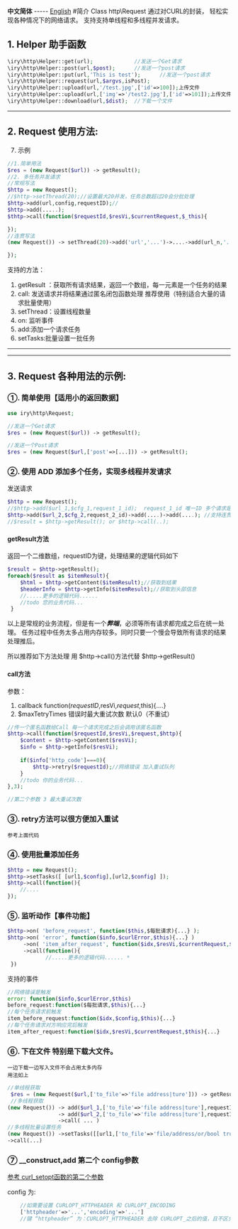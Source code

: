 **中文简体** ----- [English](README-EN.md)
#简介
Class http\Request
通过对CURL的封装，
轻松实现各种情况下的网络请求。 支持支持单线程和多线程并发请求。

## 1. Helper 助手函数
```php
\iry\http\Helper::get(url);             //发送一个Get请求
\iry\http\Helper::post(url,$post);      //发送一个post请求
\iry\http\Helper::put(url,'This is test');      //发送一个post请求
\iry\http\Helper::request(url,$argvs,isPost);
\iry\http\Helper::upload(url,'/test.jpg',['id'=>100]);上传文件
\iry\http\Helper::upload(url,['img'=>'/test2.jpg'],['id'=>101]);上传文件
\iry\http\Helper::download(url,$dist);  //下载一个文件
```
---
## 2. Request 使用方法:
7. 示例
```php
//1.简单用法
$res = (new Request($url)) -> getResult();
//2. 多任务并发请求
//常规写法
$http = new Request();
//$http->setThread(20);//设置最大20并发，任务总数超过20会分批处理
$http->add(url,config,requestID);//
$http->add(.....);
$thtp->call(function($requestId,$resVi,$currentRequest,$_this){

});
//连贯写法
(new Request()) -> setThread(20)->add('url','...')->....->add(url_n,'....')->call(function(){

});
```
支持的方法：
1. getResult ：获取所有请求结果，返回一个数组，每一元素是一个任务的结果
2. call: 发送请求并将结果通过匿名闭包函数处理 推荐使用（特别适合大量的请求批量使用）
3. setThread：设置线程数量
4. on: 监听事件
5. add:添加一个请求任务
6. setTasks:批量设置一批任务

---
---

## 3. Request 各种用法的示例:
### ①. 简单使用【适用小的返回数据】
```php
use iry\http\Request;

//发送一个Get请求
$res = (new Request($url)) -> getResult();

//发送一个Post请求
$res = (new Request($url,['post'=>[...])) -> getResult();
```
### ②. 使用 ADD 添加多个任务，实现多线程并发请求
发送请求
```php
$http = new Request();
//$http->add($url_1,$cfg_1,request_1_id);  request_1_id 唯一ID 多个请求是用来跟踪请求结果用的
$http->add($url_2,$cfg_2,request_2_id)->add(....)->add(....); //支持连贯调用
//$result = $http->getResult(); or $http->call(..);
```
#### getResult方法
返回一个二维数组，requestID为键，处理结果的逻辑代码如下
```php
$result = $http->getResult();
foreach($result as $itemResult){
	$html = $http->getContent($itemResult);//获取到结果
 	$headerInfo = $http->getInfo($itemResult);//获取到头部信息
 	//.....更多的逻辑代码......
 	//todo 您的业务代码...
 }
```
以上是常规的业务流程，但是有一个<i><b>弊端</b></i>，必须等所有请求都完成之后在统一处理。
任务过程中任务太多占用内存较多。同时只要一个慢会导致所有请求的结果处理推后。

所以推荐如下方法处理 用 $http->call()方法代替 $http->getResult()
#### call方法
参数：

1. callback function($requestID,$resVi,$request,$this){....}
2. $maxTetryTimes 错误时最大重试次数 默认0（不重试）

```php
//传一个匿名函数给Call 每一个请求完成之后会调用该匿名函数
$http->call(function($requestId,$resVi,$request,$http){
    $content = $http->getContent($resVi);
    $info = $http->getInfo($resVi);
    
    if($info['http_code']===0){
        $http->retry($requestId);//网络错误 加入重试队列
    }
    //todo 你的业务代码...
},3);

//第二个参数 3 最大重试次数
```
### ③. retry方法可以很方便加入重试 

    参考上面代码

### ④. 使用批量添加任务
```php
$http = new Request();
$http->setTasks([ [url1,$config],[url2,$config] ]);
$http->call(function(){
    //....
});
```

### ⑤. 监听动作【事件功能】
```php
$http->on( 'before_request', function($this,$每批请求){...} );
$http->on( 'error', function($info,$curlError,$this){...} )
     ->on( 'item_after_request', function($idx,$resVi,$currentRequest,$this){...} )
	 ->call(function(){
 			//.....更多的逻辑代码...... *
 })
```
支持的事件
```php
//网络错误是触发
error: function($info,$curlError,$this)
before_request:function($每批请求,$this){...}
//每个任务请求前触发
item_before_request:function($idx,$config,$this){...}
//每个任务请求对方响应完后触发
item_after_request:function($idx,$resVi,$currentRequest,$this){...}
```
### ⑥. 下在文件 特别是下载大文件。
    一边下载一边写入文件不会占用太多内存
    用法如上
```php
//单线程获取
 $res = (new Request($url,['to_file'=>'file address|ture'])) -> getResult();
 //多线程获取
(new Request()) -> add($url_1,['to_file'=>'file address|ture'],requestID_1)
                -> add($url_2,['to_file'=>'file address|ture'],requestID_2)
                ->call( ... )
//多线程批量设置任务
(new Request()) ->setTasks([[url1,['to_file'=>'file/address/or/bool true'],'....']])
->call(...)
```
### ⑦ __construct,add 第二个 config参数
[参考 curl_setopt函数的第二个参数](https://www.php.net/manual/zh/function.curl-setopt.php)

config 为:
```php
    //如需要设置 CURLOPT_HTTPHEADER 和 CURLOPT_ENCODING    
    ['httpheader'=>'...','encoding'=>'...']
    //键 “httpheader” 为：CURLOPT_HTTPHEADER 去除 CURLOPT_之后的值，且不区分大小写。
```
